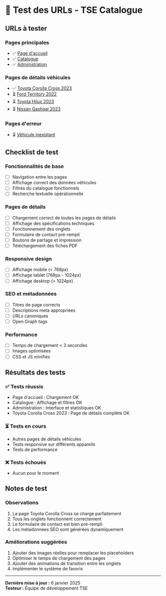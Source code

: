 # 🧪 Test des URLs - TSE Catalogue

## URLs à tester

### Pages principales
- ✅ [Page d'accueil](http://localhost:8080/)
- ✅ [Catalogue](http://localhost:8080/catalogue)
- ✅ [Administration](http://localhost:8080/admin)

### Pages de détails véhicules
- ✅ [Toyota Corolla Cross 2023](http://localhost:8080/catalogue/toyota-corolla-cross-2023)
- ⏳ [Ford Territory 2022](http://localhost:8080/catalogue/ford-territory-2022)
- ⏳ [Toyota Hilux 2023](http://localhost:8080/catalogue/toyota-hilux-2023)
- ⏳ [Nissan Qashqai 2023](http://localhost:8080/catalogue/nissan-qashqai-2023)

### Pages d'erreur
- ⏳ [Véhicule inexistant](http://localhost:8080/catalogue/vehicule-inexistant-2025)

## Checklist de test

### Fonctionnalités de base
- [ ] Navigation entre les pages
- [ ] Affichage correct des données véhicules
- [ ] Filtres du catalogue fonctionnels
- [ ] Recherche textuelle opérationnelle

### Pages de détails
- [ ] Chargement correct de toutes les pages de détails
- [ ] Affichage des spécifications techniques
- [ ] Fonctionnement des onglets
- [ ] Formulaire de contact pré-rempli
- [ ] Boutons de partage et impression
- [ ] Téléchargement des fiches PDF

### Responsive design
- [ ] Affichage mobile (< 768px)
- [ ] Affichage tablet (768px - 1024px)
- [ ] Affichage desktop (> 1024px)

### SEO et métadonnées
- [ ] Titres de page corrects
- [ ] Descriptions meta appropriées
- [ ] URLs canoniques
- [ ] Open Graph tags

### Performance
- [ ] Temps de chargement < 3 secondes
- [ ] Images optimisées
- [ ] CSS et JS minifiés

## Résultats des tests

### ✅ Tests réussis
- Page d'accueil : Chargement OK
- Catalogue : Affichage et filtres OK
- Administration : Interface et statistiques OK
- Toyota Corolla Cross 2023 : Page de détails complète OK

### ⏳ Tests en cours
- Autres pages de détails véhicules
- Tests responsive sur différents appareils
- Tests de performance

### ❌ Tests échoués
- Aucun pour le moment

## Notes de test

### Observations
1. La page Toyota Corolla Cross se charge parfaitement
2. Tous les onglets fonctionnent correctement
3. Le formulaire de contact est bien pré-rempli
4. Les métadonnées SEO sont générées dynamiquement

### Améliorations suggérées
1. Ajouter des images réelles pour remplacer les placeholders
2. Optimiser le temps de chargement des pages
3. Ajouter des animations de transition entre les onglets
4. Implémenter le système de favoris

---

**Dernière mise à jour :** 6 janvier 2025  
**Testeur :** Équipe de développement TSE
